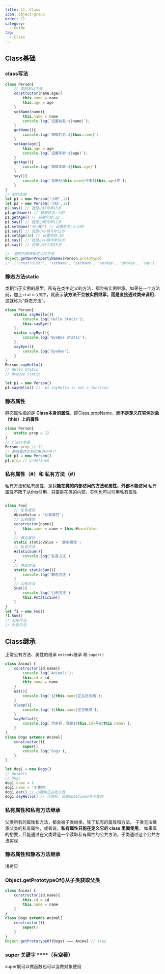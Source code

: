 ```yaml
---
title: 11. Class  
icon: object-group
order: 11
category:
  - Guide
tag:
  - Class
---
```



## Class基础 
### class写法
```js
class Person{
    // 类的默认方法
    constructor(name,age){
        this.name = name
        this.age = age
    }
    setName(name){
        this.name = name
        console.log(`设置姓名:${name}`);
    }
    getName(){
        console.log(`获取姓名:${this.name}`)
    }
    setAge(age){
        this.age = age
        console.log(`设置年龄:${age}`);
    }
    getAge(){
        console.log(`获取年龄:${this.age}`)
    }
    say(){
        console.log(`我是${this.name}今年${this.age}岁`);
    }
}
// 类的实例
let p1 = new Person('小明',12)
let p2 = new Person('小红',15)
p2.say() // 我是小红今年15岁
p1.getName() // 获取姓名:小明
p1.getAge() // 获取年龄:12        
p1.say() // 我是小明今年12岁   
p1.setName('小小明') // 设置姓名:小小明    
p1.say() // 我是小小明今年12岁
p1.setAge(18) // 设置年龄:18        
p1.say() // 我是小小明今年18岁
p2.say() // 我是小红今年15岁

//  类的内部所有定义的方法
Object.getOwnPropertyNames(Person.prototype)
//  ['constructor', 'setName', 'getName', 'setAge', 'getAge', 'say']
```
### 静态方法static
类相当于实例的原型，所有在类中定义的方法，都会被实例继承。如果在一个方法前，加上`static关键字`，就表示**该方法不会被实例继承，而是直接通过类来调用**，这就称为“静态方法”。
```js
class Person{
    static sayHello(){
        console.log('Hello Static');
        this.sayBye()
    },
    static sayBye(){
        console.log('ByeBye Static');
    },
    sayBye(){
        console.log('ByeBye');
    }
}
Person.sayHello() 
// Hello Static
// ByeBye Static

let p1 = new Person()
p1.sayHello() //  p1.sayHello is not a function
```

### 静态属性
静态属性指的是 **Class本身的属性**，即Class.propName，**而不是定义在实例对象（this）上的属性**
 
```js
class Person{
    static prop = 12
}
// class本身
Person.prop // 12
// 静态属性实例对象访问不了
let p1 = new Person()
p1.prop // undefined
```

### 私有属性（#）和 私有方法（#）
私有方法和私有属性，是**只能在类的内部访问的方法和属性，外部不能访问**
私有属性不限于从this引用，只要是在类的内部，实例也可以引用私有属性
```js

class Foo{
    // 私有属性
    #baseValue = '私有属性';
    // 公共属性
    constructor(name){
        this.name = name + this.#baseValue
    }
    // 静态属性    
    static staticValue = '静态属性';
    // 私有方法
    #staticSum(){
        console.log('私有方法')
    }
    // 静态方法
    static staticSum(){
        console.log('静态方法')
    }  
    // 公有方法
    Sum(){
        console.log('公用方法')
        this.#staticSum()
    }
}
let f1 = new Foo()
f1.Sum()
// 公用方法
// 私有方法


```

## Class继承
正常公有方法、属性的继承 `extends`继承 和 `super()`
```js
class Animal {
    constructor(id,name){
        console.log('Animals');
        this.id = id
        this.name = name
    }
    eat(){
        console.log(`${this.name}正在吃东西`);
    }
    sleep(){
        console.log(`${this.name}正在睡觉`);
    }
    sayHello(){
        console.log(`大家好，我是${this.id}号${this.name}`);
    }
}
class Dogs extends Animal{
    constructor(){
        super()
        console.log('Dogs');
    }
}

let dog1 = new Dogs()
// Animals
// Dogs
dog1.name = 1
dog1.name = '小黄狗'
dog1.eat() // 小黄狗正在吃东西
dog1.sayHello() // 大家好，我是undefined号小黄狗
```

### 私有属性和私有方法继承
父类所有的属性和方法，都会被子类继承，除了私有的属性和方法。
子类无法继承父类的私有属性，或者说，**私有属性只能在定义它的 class 里面使用**。
如果真的想要，只能通过在父类建造一个读取私有属性的公共方法，子类通过这个公共方法实现

### 静态属性和静态方法继承
浅拷贝

### Object.getPrototypeOf()从子类获取父类
```js
class Animal {
    constructor(id,name){
        this.id = id
        this.name = name
    }
}
class Dogs extends Animal{
    constructor(){
        super()
    }
}
Object.getPrototypeOf(Dogs) === Animal // true
```
### super 关键字 ****（有空看）
super既可以做函数也可以当做对象使用


